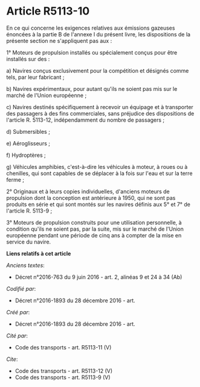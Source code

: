 # Article R5113-10

En ce qui concerne les exigences relatives aux émissions gazeuses énoncées à la partie B de l'annexe I du présent livre, les
dispositions de la présente section ne s'appliquent pas aux : 

1° Moteurs de propulsion installés ou spécialement conçus pour être installés sur des : 

a) Navires conçus exclusivement pour la compétition et désignés comme tels, par leur fabricant ; 

b) Navires expérimentaux, pour autant qu'ils ne soient pas mis sur le marché de l'Union européenne ; 

c) Navires destinés spécifiquement à recevoir un équipage et à transporter des passagers à des fins commerciales, sans
préjudice des dispositions de l'article R. 5113-12, indépendamment du nombre de passagers ; 

d) Submersibles ; 

e) Aéroglisseurs ; 

f) Hydroptères ; 

g) Véhicules amphibies, c'est-à-dire les véhicules à moteur, à roues ou à chenilles, qui sont capables de se déplacer à la
fois sur l'eau et sur la terre ferme ; 

2° Originaux et à leurs copies individuelles, d'anciens moteurs de propulsion dont la conception est antérieure à 1950, qui
ne sont pas produits en série et qui sont montés sur les navires définis aux 5° et 7° de l'article R. 5113-9 ; 

3° Moteurs de propulsion construits pour une utilisation personnelle, à condition qu'ils ne soient pas, par la suite, mis sur
le marché de l'Union européenne pendant une période de cinq ans à compter de la mise en service du navire.

**Liens relatifs à cet article**

_Anciens textes_:

  - Décret n°2016-763 du 9 juin 2016 - art. 2, alinéas 9 et 24 à 34  (Ab)

_Codifié par_:

  - Décret n°2016-1893 du 28 décembre 2016 - art.

_Créé par_:

  - Décret n°2016-1893 du 28 décembre 2016 - art.

_Cité par_:

  - Code des transports - art. R5113-11 (V)

_Cite_:

  - Code des transports - art. R5113-12 (V)
  - Code des transports - art. R5113-9 (V)
